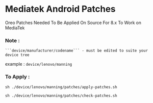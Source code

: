 # Mediatek Android Patches
Oreo Patches Needed To Be Applied On Source For 8.x To Work on MediaTek

### Note : 
	```device/manufacturer/codename``` - must be edited to suite your device tree 
 
example : ```device/lenovo/manning``` 


### To Apply :

```sh ./device/lenovo/manning/patches/apply-patches.sh```

```sh ./device/lenovo/manning/patches/check-patches.sh```

